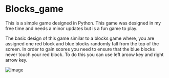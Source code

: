 # Blocks_game

This is a simple game designed in Python. This game was designed in my free time and needs a minor updates but is a fun game to play. 

The basic design of this game similar to a blocks game where, you are assigned one red block and blue blocks randomly fall from the top of the screen. In order to gain scores you need to ensure that the blue blocks never touch your red block. To do this you can use left aroow key and right arrow key. 

![image](https://user-images.githubusercontent.com/42833671/111993933-49bfcc00-8b6b-11eb-8a4e-01393450c896.png)
